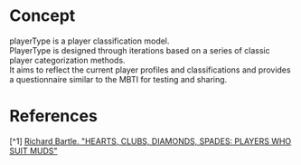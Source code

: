 # Concept
playerType is a player classification model.<br>
PlayerType is designed through iterations based on a series of classic player categorization methods.<br>
It aims to reflect the current player profiles and classifications and provides a questionnaire similar to the MBTI for testing and sharing.<br>
# References
[^1] [Richard Bartle. "HEARTS, CLUBS, DIAMONDS, SPADES: PLAYERS WHO SUIT MUDS"](https://mud.co.uk/richard/hcds.htm)
